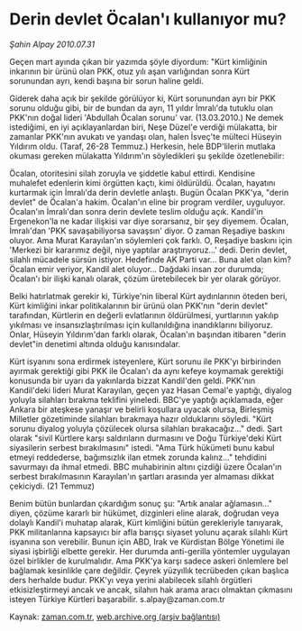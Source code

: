 # Derin devlet Öcalan'ı kullanıyor mu?

*Şahin Alpay 2010.07.31*

<td class="columnist-detail">
<p>Geçen mart ayında çıkan bir yazımda şöyle diyordum: "Kürt kimliğinin inkarının bir ürünü olan PKK, otuz yılı aşan varlığından sonra Kürt sorunundan ayrı, kendi başına bir sorun haline geldi.</p>
<p>
<div id="haberMetinDiv">
<p>Giderek daha açık bir şekilde görülüyor ki, Kürt sorunundan ayrı bir PKK sorunu olduğu gibi, bir de bundan da ayrı, 11 yıldır İmralı'da tutuklu olan PKK'nın doğal lideri 'Abdullah Öcalan sorunu' var. (13.03.2010.) Ne demek istediğimi, en iyi açıklayanlardan biri, Neşe Düzel'e verdiği mülakatta, bir zamanlar PKK'nın avukatı ve yandaşı olan, halen İsveç'te mülteci Hüseyin Yıldırım oldu. (Taraf, 26-28 Temmuz.) Herkesin, hele BDP'lilerin mutlaka okuması gereken mülakatta Yıldırım'ın söyledikleri şu şekilde özetlenebilir:
<p>Öcalan, otoritesini silah zoruyla ve şiddetle kabul ettirdi. Kendisine muhalefet edenlerin kimi örgütten kaçtı, kimi öldürüldü. Öcalan, hayatını kurtarmak için İmralı'da derin devletle anlaştı. Bugün Öcalan PKK'ya, "derin devlet" de Öcalan'a hakim. Öcalan'ın eline bir program verdiler, uyguluyor. Öcalan'ın İmralı'dan sonra derin devlete teslim olduğu açık. Kandil'in Ergenekon'la ne kadar ilişkisi var diye sorarsanız, bir şey diyemem. Öcalan, İmralı'dan 'PKK savaşabiliyorsa savaşsın' diyor. O zaman Reşadiye baskını oluyor. Ama Murat Karayılan'ın söylemleri çok farklı. O, Reşadiye baskını için 'Merkezi bir kararımız değil, niye yaptılar araştırıyoruz...' dedi. Derin devlet, silahlı mücadele sürsün istiyor. Hedefinde AK Parti var... Buna alet olan kim? Öcalan emir veriyor, Kandil alet oluyor... Dağdaki insan zor durumda; Öcalan'ı bir ilişki kanalı olarak, çözüm üretebilecek bir yer olarak görüyor.
<p>Belki hatırlatmak gerekir ki, Türkiye'nin liberal Kürt aydınlarının öteden beri, Kürt kimliğini inkar politikalarının bir ürünü olan PKK'nın "derin devlet" tarafından, Kürtlerin en değerli evlatlarının öldürülmesi, yurtlarının yakılıp yıkılması ve insansızlaştırılması için kullanıldığına inandıklarını biliyoruz. Onlar, Hüseyin Yıldırım'dan farklı olarak, Öcalan'ın başından itibaren "derin devlet"in denetimi altında olduğu kanısındalar.
<p>Kürt isyanını sona erdirmek isteyenlere, Kürt sorunu ile PKK'yı birbirinden ayırmak gerektiği gibi PKK ile Öcalan'ı da aynı kefeye koymamak gerektiği konusunda bir uyarı da yakınlarda bizzat Kandil'den geldi. PKK'nın Kandil'deki lideri Murat Karayılan, geçen yaz Hasan Cemal'e yaptığı, diyalog yoluyla silahları bırakma teklifini yineledi. BBC'ye yaptığı açıklamada, eğer Ankara bir ateşkese yanaşır ve belirli koşullara uyacak olursa, Birleşmiş Milletler gözetiminde silahları bırakmaya hazır olduklarını söyledi. "Kürt sorunu diyalog yoluyla çözülecek olursa silahları bırakacağız..." dedi. Şart olarak "sivil Kürtlere karşı saldırıların durmasını ve Doğu Türkiye'deki Kürt siyasilerin serbest bırakılmasını" istedi. "Ama Türk hükümeti bunu kabul etmeyi reddederse, bağımsızlık ilan etmek zorunda kalırız..." tehdidini savurmayı da ihmal etmedi. BBC muhabirinin altını çizdiği üzere Öcalan'ın serbest bırakılmasının Karayılan'ın şartları arasında yer almaması dikkat çekiciydi. (21 Temmuz)
<p>Benim bütün bunlardan çıkardığım sonuç şu: "Artık analar ağlamasın..." diyen, çözüme kararlı bir hükümet, dizginleri eline alarak, doğrudan veya dolaylı Kandil'i muhatap alarak, Kürt kimliğini bütün gerekleriyle tanıyarak, PKK militanlarına kapsayıcı bir afla barışçı siyaset yolunu açarak silahlı Kürt isyanına son verebilir. Bunun için ABD, Irak ve Kürdistan Bölge Yönetimi ile siyasi işbirliği elbette gerekir. Her durumda anti-gerilla yöntemler uygulayan özel birlikler de kurulmalıdır. Ama PKK'ya karşı sadece askeri önlemlere bel bağlamak kesinlikle çare değildir. Çeyrek yüzyıllık tecrübeden çıkan başlıca ders herhalde budur. PKK'yı veya yerini alabilecek silahlı örgütleri etkisizleştirmeyi ancak ve ancak, silahın hak arama aracı olmaktan çıkmasını isteyen Türkiye Kürtleri başarabilir. s.alpay@zaman.com.tr</p></p></p></p></p></div>
</p>
<a href="http://web.archive.org/web/20110106005725/mailto:s.alpay@zaman.com.tr">
</a></td>

Kaynak: [zaman.com.tr](http://zaman.com.tr/yazar.do?yazino=1010674), [web.archive.org (arşiv bağlantısı)](http://web.archive.org/web/20110106005725/http://www.zaman.com.tr/yazar.do?yazino=1010674)
